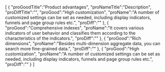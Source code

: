 [
	{
		"proGoodTitle":"Product advantages",
		"proNameTitle":"Description",
		"proDiffTitle":"",
		"proGood":"High customization",
		"proName":"A number of customized settings can be set as needed, including display indicators, funnels and page group rules etc.",
		"proDiff":""
	},
	{
		"proGood":"Comprehensive indexes",
		"proName":"It covers various indicators of user behavior and classifies them according to the characteristics of the indicators.",
		"proDiff":""
	},
	{
		"proGood":"Rich dimensions",
		"proName":"Besides multi-dimension aggregate data, you can search more fine-grained data.",
		"proDiff":""
	},
	{
		"proGood":"High customization",
		"proName":"A number of customized settings can be set as needed, including display indicators, funnels and page group rules etc.",
		"proDiff":""
	}
]